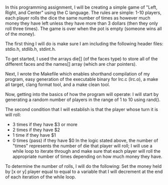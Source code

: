 In this programming assignment, I will be creating a simple game of "Left, Right, and Center" using
the C language. The rules are simple: 1-10 players, each player rolls the dice the same number of
times as however much money they have left unless they have more than 3 dollars (then they only roll three times). The game is over when the pot is empty (someone wins all of the money).

The first thing I will do is make sure I am including the following header
files: stdio.h, stdlib.h, stdint.h.

To get started, I used the arrays die[] (of the faces type) to store all 
of the different faces and the names[] array (which are char pointers).

Next, I wrote the Makefile which enables shorthand compilation of my program,
easy generation of the executable binary for lrc.c (lrc.o), a make all target,
clang format tool, and a make clean tool.

Now, getting into the basics of how the program will operate:
I will start by generating a random number of players in the range of 1 to 10
using rand().

The second condition that I will establish is that the player whose
turn it is will roll:
- 3 times if they have $3 or more
- 2 times if they have $2
- 1 time if they have $1
- 0 times (pass) if they have $0
In the logic stated above, the number of "times" represents the number of die
that player will roll; I will use a while loop to iterate through and make sure
that each player will roll the appropriate number of times depending on how much
money they have.

To determine the number of rolls, I will do the following:
Set the money held by [x or y] player equal to equal to a variable that I will
decrement at the end of each iteration of the while loop.